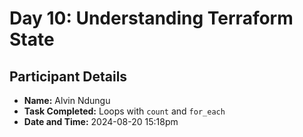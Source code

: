 # Day 10: Understanding Terraform State

## Participant Details

- **Name:** Alvin Ndungu
- **Task Completed:** Loops with `count` and `for_each`
- **Date and Time:** 2024-08-20 15:18pm
